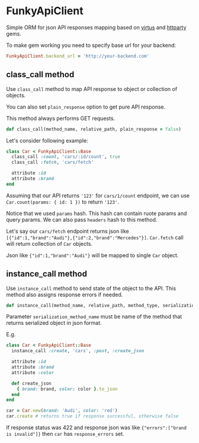 # FunkyApiClient

Simple ORM for json API responses mapping based on [virtus](https://github.com/solnic/virtus)
and [httparty](https://github.com/jnunemaker/httparty) gems.

To make gem working you need to specify base url for your backend:
```ruby
FunkyApiClient.backend_url = 'http://your-backend.com'
```

## class_call method

Use `class_call` method to map API response to object or collection of objects.

You can also set `plain_response` option to get pure API response.

This method always performs GET requests.
```ruby
def class_call(method_name, relative_path, plain_response = false)
```

Let's consider following example:
```ruby
class Car < FunkyApiClient::Base
  class_call :count, 'cars/:id/count', true
  class_call :fetch, 'cars/fetch'

  attribute :id
  attribute :brand
end
```
Assuming that our API returns `'123'` for `cars/1/count` endpoint, we can use `Car.count(params: { id: 1 })` to return `'123'`.

Notice that we used `params` hash. This hash can contain ruote params and query params. We can also pass `headers` hash to this method.

Let's say our `cars/fetch` endpoint returns json like `[{"id":1,"brand":"Audi"},{"id":2,"brand":"Mercedes"}]`.
`Car.fetch` call will return collection of `Car` objects.

Json like `{"id":1,"brand":"Audi"}` will be mapped to single `Car` object.

## instance_call method

Use `instance_call` method to send state of the object to the API. This method also assigns response errors if needed.
```ruby
def instance_call(method_name, relative_path, method_type, serialization_method_name = nil)
```
Parameter `serialization_method_name` must be name of the method that returns serialized object in json format.

E.g.
```ruby
class Car < FunkyApiClient::Base
  instance_call :create, 'cars', :post, :create_json

  attribute :id
  attribute :brand
  attribute :color

  def create_json
    { brand: brand, color: color }.to_json
  end
end

car = Car.new(brand: 'Audi', color: 'red')
car.create # returns true if response successful, otherwise false
```
If response status was 422 and response json was like `{"errors":["brand is invalid"]}` then `car` has `response_errors` set.
